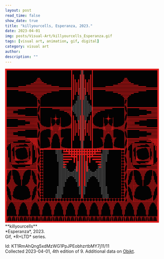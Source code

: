 ```yaml
---
layout: post
read_time: false
show_date: true
title: "killyourcells, Esperanza, 2023."
date: 2023-04-01
img: posts/Visual-Art/killyourcells_Esperanza.gif
tags: [visual art, animation, gif, digital]
category: visual art
author: 
description: ""
---
```


<img src='./assets/img/posts/Visual-Art/killyourcells_Esperanza.gif'>

<br>
**killyourcells**
<br>*Esperanza*, 2023.
<br>Gif, *R+LTD* series.

 <div class="page-separator"></div>

Id: KT1RmAhQng5xdMzWG1PpJPEobhzrtbMY7j11/11
<br>Collected 2023-04-01, 4th edition of 9. Additional data on [Objkt](https://objkt.com/tokens/KT1RmAhQng5xdMzWG1PpJPEobhzrtbMY7j11/11).
